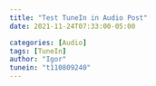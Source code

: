```yaml
---
title: "Test TuneIn in Audio Post"
date: 2021-11-24T07:33:00-05:00

categories: [Audio]
tags: [TuneIn]
author: "Igor"
tunein: "t110809240"
---
```

